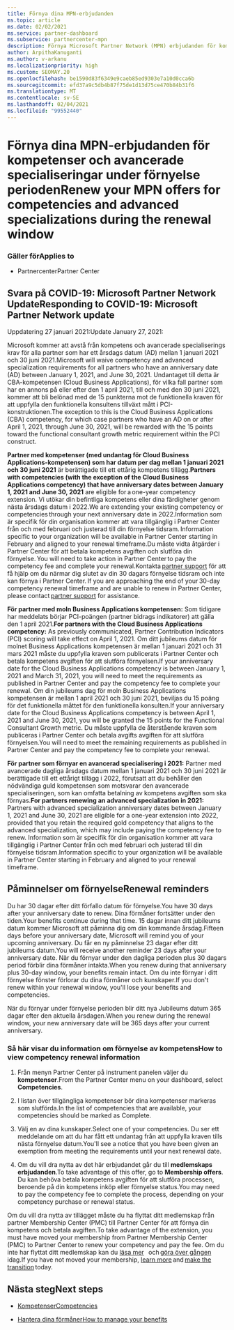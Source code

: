 ```yaml
---
title: Förnya dina MPN-erbjudanden
ms.topic: article
ms.date: 02/02/2021
ms.service: partner-dashboard
ms.subservice: partnercenter-mpn
description: Förnya Microsoft Partner Network (MPN) erbjudanden för kompetenser och avancerade specialiseringar – förnyelse perioden börjar med inköps datumet plus en dag.
author: ArpithaKanuganti
ms.author: v-arkanu
ms.localizationpriority: high
ms.custom: SEOMAY.20
ms.openlocfilehash: be1590d83f6349e9caeb85ed9303e7a10d0cca6b
ms.sourcegitcommit: efd37a9c5db4b87f75de1d13d75ce470b84b31f6
ms.translationtype: MT
ms.contentlocale: sv-SE
ms.lasthandoff: 02/04/2021
ms.locfileid: "99552440"
---
```

# <a name="renew-your-mpn-offers-for-competencies-and-advanced-specializations-during-the-renewal-window"></a><span data-ttu-id="105cd-103">Förnya dina MPN-erbjudanden för kompetenser och avancerade specialiseringar under förnyelse perioden</span><span class="sxs-lookup"><span data-stu-id="105cd-103">Renew your MPN offers for competencies and advanced specializations during the renewal window</span></span>

### <a name="applies-to"></a><span data-ttu-id="105cd-104">Gäller för</span><span class="sxs-lookup"><span data-stu-id="105cd-104">Applies to</span></span>

- <span data-ttu-id="105cd-105">Partnercenter</span><span class="sxs-lookup"><span data-stu-id="105cd-105">Partner Center</span></span>

## <a name="responding-to-covid-19-microsoft-partner-network-update"></a><span data-ttu-id="105cd-106">Svara på COVID-19: Microsoft Partner Network Update</span><span class="sxs-lookup"><span data-stu-id="105cd-106">Responding to COVID-19: Microsoft Partner Network update</span></span>

<span data-ttu-id="105cd-107">Uppdatering 27 januari 2021:</span><span class="sxs-lookup"><span data-stu-id="105cd-107">Update January 27, 2021:</span></span>  

<span data-ttu-id="105cd-108">Microsoft kommer att avstå från kompetens och avancerade specialiserings krav för alla partner som har ett årsdags datum (AD) mellan 1 januari 2021 och 30 juni 2021.</span><span class="sxs-lookup"><span data-stu-id="105cd-108">Microsoft will waive competency and advanced specialization requirements for all partners who have an anniversary date (AD) between January 1, 2021, and June 30, 2021.</span></span> <span data-ttu-id="105cd-109">Undantaget till detta är CBA-kompetensen (Cloud Business Applications), för vilka fall partner som har en annons på eller efter den 1 april 2021, till och med den 30 juni 2021, kommer att bli belönad med de 15 punkterna mot de funktionella kraven för att uppfylla den funktionella konsultens tillväxt mått i PCI-konstruktionen.</span><span class="sxs-lookup"><span data-stu-id="105cd-109">The exception to this is the Cloud Business Applications (CBA) competency, for which case partners who have an AD on or after April 1, 2021, through June 30, 2021, will be rewarded with the 15 points toward the functional consultant growth metric requirement within the PCI construct.</span></span>  

<span data-ttu-id="105cd-110">**Partner med kompetenser (med undantag för Cloud Business Applications-kompetensen) som har datum per dag mellan 1 januari 2021 och 30 juni 2021** är berättigade till ett ettårig kompetens tillägg.</span><span class="sxs-lookup"><span data-stu-id="105cd-110">**Partners with competencies (with the exception of the Cloud Business Applications competency) that have anniversary dates between January 1, 2021 and June 30, 2021** are eligible for a one-year competency extension.</span></span> <span data-ttu-id="105cd-111">Vi utökar din befintliga kompetens eller dina färdigheter genom nästa årsdags datum i 2022.</span><span class="sxs-lookup"><span data-stu-id="105cd-111">We are extending your existing competency or competencies through your next anniversary date in 2022.</span></span><span data-ttu-id="105cd-112">Information som är specifik för din organisation kommer att vara tillgänglig i Partner Center från och med februari och justerad till din förnyelse tidsram.</span><span class="sxs-lookup"><span data-stu-id="105cd-112"> Information specific to your organization will be available in Partner Center starting in February and aligned to your renewal timeframe.</span></span><span data-ttu-id="105cd-113">Du måste vidta åtgärder i Partner Center för att betala kompetens avgiften och slutföra din förnyelse.</span><span class="sxs-lookup"><span data-stu-id="105cd-113"> You will need to take action in Partner Center to pay the competency fee and complete your renewal.</span></span><span data-ttu-id="105cd-114">Kontakta [partner support](https://partner.microsoft.com/support) för att få hjälp om du närmar dig slutet av din 30 dagars förnyelse tidsram och inte kan förnya i Partner Center.</span><span class="sxs-lookup"><span data-stu-id="105cd-114"> If you are approaching the end of your 30-day competency renewal timeframe and are unable to renew in Partner Center, please contact [partner support](https://partner.microsoft.com/support) for assistance.</span></span>  

<span data-ttu-id="105cd-115">**För partner med moln Business Applications kompetensen:** Som tidigare har meddelats börjar PCI-poängen (partner bidrags indikatorer) att gälla den 1 april 2021.</span><span class="sxs-lookup"><span data-stu-id="105cd-115">**For partners with the Cloud Business Applications competency:** As previously communicated, Partner Contribution Indicators (PCI) scoring will take effect on April 1, 2021.</span></span> <span data-ttu-id="105cd-116">Om ditt jubileums datum för molnet Business Applications kompetensen är mellan 1 januari 2021 och 31 mars 2021 måste du uppfylla kraven som publicerats i Partner Center och betala kompetens avgiften för att slutföra förnyelsen.</span><span class="sxs-lookup"><span data-stu-id="105cd-116">If your anniversary date for the Cloud Business Applications competency is between January 1, 2021 and March 31, 2021, you will need to meet the requirements as published in Partner Center and pay the competency fee to complete your renewal.</span></span> <span data-ttu-id="105cd-117">Om din jubileums dag för moln Business Applications kompetensen är mellan 1 april 2021 och 30 juni 2021, beviljas du 15 poäng för det funktionella måttet för den funktionella konsulten.</span><span class="sxs-lookup"><span data-stu-id="105cd-117">If your anniversary date for the Cloud Business Applications competency is between April 1, 2021 and June 30, 2021, you will be granted the 15 points for the Functional Consultant Growth metric.</span></span> <span data-ttu-id="105cd-118">Du måste uppfylla de återstående kraven som publiceras i Partner Center och betala avgifts avgiften för att slutföra förnyelsen.</span><span class="sxs-lookup"><span data-stu-id="105cd-118">You will need to meet the remaining requirements as published in Partner Center and pay the competency fee to complete your renewal.</span></span>  

<span data-ttu-id="105cd-119">**För partner som förnyar en avancerad specialisering i 2021:** Partner med avancerade dagliga årsdags datum mellan 1 januari 2021 och 30 juni 2021 är berättigade till ett ettårigt tillägg i 2022, förutsatt att du behåller den nödvändiga guld kompetensen som motsvarar den avancerade specialiseringen, som kan omfatta betalning av kompetens avgiften som ska förnyas.</span><span class="sxs-lookup"><span data-stu-id="105cd-119">**For partners renewing an advanced specialization in 2021:** Partners with advanced specialization anniversary dates between January 1, 2021 and June 30, 2021 are eligible for a one-year extension into 2022, provided that you retain the required gold competency that aligns to the advanced specialization, which may include paying the competency fee to renew.</span></span> <span data-ttu-id="105cd-120">Information som är specifik för din organisation kommer att vara tillgänglig i Partner Center från och med februari och justerad till din förnyelse tidsram.</span><span class="sxs-lookup"><span data-stu-id="105cd-120">Information specific to your organization will be available in Partner Center starting in February and aligned to your renewal timeframe.</span></span>  

## <a name="renewal-reminders"></a><span data-ttu-id="105cd-121">Påminnelser om förnyelse</span><span class="sxs-lookup"><span data-stu-id="105cd-121">Renewal reminders</span></span>

<span data-ttu-id="105cd-122">Du har 30 dagar efter ditt förfallo datum för förnyelse.</span><span class="sxs-lookup"><span data-stu-id="105cd-122">You have 30 days after your anniversary date to renew.</span></span> <span data-ttu-id="105cd-123">Dina förmåner fortsätter under den tiden.</span><span class="sxs-lookup"><span data-stu-id="105cd-123">Your benefits continue during that time.</span></span> <span data-ttu-id="105cd-124">15 dagar innan ditt jubileums datum kommer Microsoft att påminna dig om din kommande årsdag.</span><span class="sxs-lookup"><span data-stu-id="105cd-124">Fifteen days before your anniversary date, Microsoft will remind you of your upcoming anniversary.</span></span> <span data-ttu-id="105cd-125">Du får en ny påminnelse 23 dagar efter ditt jubileums datum.</span><span class="sxs-lookup"><span data-stu-id="105cd-125">You will receive another reminder 23 days after your anniversary date.</span></span> <span data-ttu-id="105cd-126">När du förnyar under den dagliga perioden plus 30 dagars period förblir dina förmåner intakta.</span><span class="sxs-lookup"><span data-stu-id="105cd-126">When you renew during that anniversary plus 30-day window, your benefits remain intact.</span></span> <span data-ttu-id="105cd-127">Om du inte förnyar i ditt förnyelse fönster förlorar du dina förmåner och kunskaper.</span><span class="sxs-lookup"><span data-stu-id="105cd-127">If you don't renew within your renewal window, you'll lose your benefits and competencies.</span></span>

<span data-ttu-id="105cd-128">När du förnyar under förnyelse perioden blir ditt nya Jubileums datum 365 dagar efter den aktuella årsdagen.</span><span class="sxs-lookup"><span data-stu-id="105cd-128">When you renew during the renewal window, your new anniversary date will be 365 days after your current anniversary.</span></span>

### <a name="how-to-view-competency-renewal-information"></a><span data-ttu-id="105cd-129">Så här visar du information om förnyelse av kompetens</span><span class="sxs-lookup"><span data-stu-id="105cd-129">How to view competency renewal information</span></span>

1. <span data-ttu-id="105cd-130">Från menyn Partner Center på instrument panelen väljer du **kompetenser**.</span><span class="sxs-lookup"><span data-stu-id="105cd-130">From the Partner Center menu on your dashboard, select **Competencies**.</span></span>  

2. <span data-ttu-id="105cd-131">I listan över tillgängliga kompetenser bör dina kompetenser markeras som slutförda.</span><span class="sxs-lookup"><span data-stu-id="105cd-131">In the list of competencies that are available, your competencies should be marked as Complete.</span></span>  

3. <span data-ttu-id="105cd-132">Välj en av dina kunskaper.</span><span class="sxs-lookup"><span data-stu-id="105cd-132">Select one of your competencies.</span></span> <span data-ttu-id="105cd-133">Du ser ett meddelande om att du har fått ett undantag från att uppfylla kraven tills nästa förnyelse datum.</span><span class="sxs-lookup"><span data-stu-id="105cd-133">You'll see a notice that you have been given an exemption from meeting the requirements until your next renewal date.</span></span>

4. <span data-ttu-id="105cd-134">Om du vill dra nytta av det här erbjudandet går du till **medlemskaps erbjudanden**.</span><span class="sxs-lookup"><span data-stu-id="105cd-134">To take advantage of this offer, go to **Membership offers**.</span></span> <span data-ttu-id="105cd-135">Du kan behöva betala kompetens avgiften för att slutföra processen, beroende på din kompetens inköp eller förnyelse status.</span><span class="sxs-lookup"><span data-stu-id="105cd-135">You may need to pay the competency fee to complete the process, depending on your competency purchase or renewal status.</span></span>

<span data-ttu-id="105cd-136">Om du vill dra nytta av tillägget måste du ha flyttat ditt medlemskap från partner Membership Center (PMC) till Partner Center för att förnya din kompetens och betala avgiften.</span><span class="sxs-lookup"><span data-stu-id="105cd-136">To take advantage of the extension, you must have moved your membership from Partner Membership Center (PMC) to Partner Center to renew your competency and pay the fee.</span></span> <span data-ttu-id="105cd-137">Om du inte har flyttat ditt medlemskap kan du [läsa mer](prepare-pmc-pc-migration.md)   och [göra över gången](https://partners.microsoft.com/partnerprogram/Welcome.aspx)   idag.</span><span class="sxs-lookup"><span data-stu-id="105cd-137">If you have not moved your membership, [learn more](prepare-pmc-pc-migration.md) and [make the transition](https://partners.microsoft.com/partnerprogram/Welcome.aspx) today.</span></span>  

## <a name="next-steps"></a><span data-ttu-id="105cd-138">Nästa steg</span><span class="sxs-lookup"><span data-stu-id="105cd-138">Next steps</span></span>

- [<span data-ttu-id="105cd-139">Kompetenser</span><span class="sxs-lookup"><span data-stu-id="105cd-139">Competencies</span></span>](learn-about-competencies.md)

- [<span data-ttu-id="105cd-140">Hantera dina förmåner</span><span class="sxs-lookup"><span data-stu-id="105cd-140">How to manage your benefits</span></span>](manage-your-partner-network-benefits.md)

